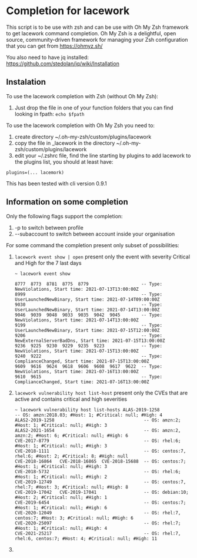 # Completion for lacework
This script is to be use with zsh and can be use with Oh My Zsh framework to get lacework command completion.
Oh My Zsh is a delightful, open source, community-driven framework for managing your Zsh configuration that you can get from https://ohmyz.sh/

 
You also need to have jq installed: https://github.com/stedolan/jq/wiki/Installation

## Instalation
To use the lacework completion with Zsh (without Oh My Zsh):
  1. Just drop the file in one of your function folders that you can find looking in fpath: `echo $fpath`

To use the lacework completion with Oh My Zsh you need to:
  1. create directory ~/.oh-my-zsh/custom/plugins/lacework
  2. copy the file in _lacework in the directory ~/.oh-my-zsh/custom/plugins/lacework
  3. edit your ~/.zshrc file, find the line starting by plugins to add lacework to the plugins list, you should at least have: 

    plugins=(... lacemork)
 
This has been tested with cli version 0.9.1

## Information on some completion
Only the following flags support the completion:
  1. -p to switch between profile
  2. --subaccount to switch between account inside your organisation

For some command the completion present only subset of possibilities:
  1. `lacework event show | open` present only the event with severity Critical and High for the 7 last days

        `~ lacework event show`
        
        `8777  8773  8781  8775  8779                    -- Type: NewViolations, Start time: 2021-07-13T13:00:00Z                                            
        8999                                            -- Type: UserLaunchedNewBinary, Start time: 2021-07-14T09:00:00Z                                    
        9030                                            -- Type: UserLaunchedNewBinary, Start time: 2021-07-14T13:00:00Z                                    
        9046  9039  9048  9033  9035  9042  9045        -- Type: NewViolations, Start time: 2021-07-14T13:00:00Z                                            
        9199                                            -- Type: UserLaunchedNewBinary, Start time: 2021-07-15T12:00:00Z                                    
        9206                                            -- Type: NewExternalServerBadDns, Start time: 2021-07-15T13:00:00Z                                  
        9236  9225  9230  9229  9235  9223              -- Type: NewViolations, Start time: 2021-07-15T13:00:00Z                                            
        9240  9222                                      -- Type: ComplianceChanged, Start time: 2021-07-15T13:00:00Z                                        
        9609  9616  9624  9618  9606  9608  9617  9622  -- Type: NewViolations, Start time: 2021-07-16T13:00:00Z                                            
        9610  9615                                      -- Type: ComplianceChanged, Start time: 2021-07-16T13:00:00Z`

  2. `lacework vulnerability host list-host` present only the CVEs that are active and contains critical and high severities

      `~ lacework vulnerability host list-hosts
ALAS-2019-1258                                   -- OS: amzn:2018.03; #Host: 1; #Critical: null; #High: 4                                           
ALAS2-2019-1258                                  -- OS: amzn:2; #Host: 1; #Critical: null; #High: 3                                                 
ALAS2-2021-1654                                  -- OS: amzn:2, amzn:2; #Host: 6; #Critical: null; #High: 6                                         
CVE-2017-8779                                    -- OS: rhel:6; #Host: 1; #Critical: null; #High: 3                                                 
CVE-2018-1111                                    -- OS: centos:7, rhel:6; #Host: 2; #Critical: 8; #High: null                                       
CVE-2018-16864   CVE-2018-16865  CVE-2018-15688  -- OS: centos:7; #Host: 1; #Critical: null; #High: 3                                               
CVE-2018-5732                                    -- OS: rhel:6; #Host: 1; #Critical: null; #High: 2                                                 
CVE-2019-12749                                   -- OS: centos:7, rhel:7; #Host: 3; #Critical: null; #High: 8                                       
CVE-2019-17042   CVE-2019-17041                  -- OS: debian:10; #Host: 2; #Critical: null; #High: 1                                              
CVE-2019-6454                                    -- OS: centos:7; #Host: 1; #Critical: null; #High: 6                                               
CVE-2020-12049                                   -- OS: rhel:7, centos:7; #Host: 3; #Critical: null; #High: 6                                       
CVE-2020-25097                                   -- OS: rhel:7; #Host: 1; #Critical: null; #High: 4                                                 
CVE-2021-25217                                   -- OS: rhel:7, rhel:6, centos:7; #Host: 4; #Critical: null; #High: 11`

 3.
